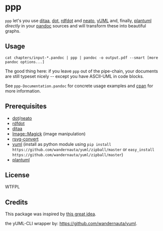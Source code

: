 # ppp

`ppp` let's you use [ditaa](http://ditaa.sourceforge.net/), [dot](http://www.graphviz.org/pdf/dotguide.pdf), [rdfdot](https://metacpan.org/release/RDF-Trine-Exporter-GraphViz) and [neato](http://www.graphviz.org/pdf/neatoguide.pdf), [yUML](http://yuml.me) and, finally, [plantuml](http://plantuml.sourceforge.net/) *directly* in your [pandoc](http://johnmacfarlane.net/pandoc/) sources and will transform these into beautiful graphs.

## Usage

    cat chapters/input-*.pandoc | ppp | pandoc -o output.pdf --smart [more pandoc options...]

The good thing here: if you leave `ppp` out of the pipe-chain, your documents are still typeset nicely -- except you have ASCII-UML in code blocks.

See `ppp-Documentation.pandoc` for concrete usage examples and [cpan](https://metacpan.org/pod/App::pandoc::preprocess) for more information.

## Prerequisites

* [dot](http://www.graphviz.org/Documentation.php)/[neato](http://www.graphviz.org/pdf/neatoguide.pdf)
* [rdfdot](RDF::Trine::Exporter::GraphViz)
* [ditaa](http://ditaa.sourceforge.net/)
* [Image::Magick](http://www.imagemagick.org/) (image manipulation)
* [rsvg-convert](http://live.gnome.org/LibRsvg)
* [yuml](https://github.com/wandernauta/yuml) (install as python module using `pip install https://github.com/wandernauta/yuml/zipball/master` or `easy_install https://github.com/wandernauta/yuml/zipball/master`)
* [plantuml](http://plantuml.sourceforge.net/)

## License
WTFPL

## Credits
This package was inspired by [this great idea](https://github.com/nichtich/ditaa-markdown).

the yUML-CLI wrapper by: <https://github.com/wandernauta/yuml>.
